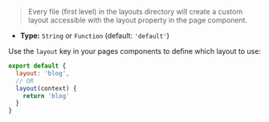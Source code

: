 
> Every file (first level) in the layouts directory will create a custom layout accessible with the layout property in the page component.

- **Type:** `String` or `Function` (default: `'default'`)

Use the `layout` key in your pages components to define which layout to use:

```js
export default {
  layout: 'blog',
  // OR
  layout(context) {
    return 'blog'
  }
}
```

